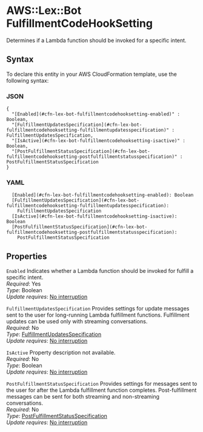 # AWS::Lex::Bot FulfillmentCodeHookSetting<a name="aws-properties-lex-bot-fulfillmentcodehooksetting"></a>

Determines if a Lambda function should be invoked for a specific intent\.

## Syntax<a name="aws-properties-lex-bot-fulfillmentcodehooksetting-syntax"></a>

To declare this entity in your AWS CloudFormation template, use the following syntax:

### JSON<a name="aws-properties-lex-bot-fulfillmentcodehooksetting-syntax.json"></a>

```
{
  "[Enabled](#cfn-lex-bot-fulfillmentcodehooksetting-enabled)" : Boolean,
  "[FulfillmentUpdatesSpecification](#cfn-lex-bot-fulfillmentcodehooksetting-fulfillmentupdatesspecification)" : FulfillmentUpdatesSpecification,
  "[IsActive](#cfn-lex-bot-fulfillmentcodehooksetting-isactive)" : Boolean,
  "[PostFulfillmentStatusSpecification](#cfn-lex-bot-fulfillmentcodehooksetting-postfulfillmentstatusspecification)" : PostFulfillmentStatusSpecification
}
```

### YAML<a name="aws-properties-lex-bot-fulfillmentcodehooksetting-syntax.yaml"></a>

```
  [Enabled](#cfn-lex-bot-fulfillmentcodehooksetting-enabled): Boolean
  [FulfillmentUpdatesSpecification](#cfn-lex-bot-fulfillmentcodehooksetting-fulfillmentupdatesspecification): 
    FulfillmentUpdatesSpecification
  [IsActive](#cfn-lex-bot-fulfillmentcodehooksetting-isactive): Boolean
  [PostFulfillmentStatusSpecification](#cfn-lex-bot-fulfillmentcodehooksetting-postfulfillmentstatusspecification): 
    PostFulfillmentStatusSpecification
```

## Properties<a name="aws-properties-lex-bot-fulfillmentcodehooksetting-properties"></a>

`Enabled`  <a name="cfn-lex-bot-fulfillmentcodehooksetting-enabled"></a>
Indicates whether a Lambda function should be invoked for fulfill a specific intent\.  
*Required*: Yes  
*Type*: Boolean  
*Update requires*: [No interruption](https://docs.aws.amazon.com/AWSCloudFormation/latest/UserGuide/using-cfn-updating-stacks-update-behaviors.html#update-no-interrupt)

`FulfillmentUpdatesSpecification`  <a name="cfn-lex-bot-fulfillmentcodehooksetting-fulfillmentupdatesspecification"></a>
Provides settings for update messages sent to the user for long\-running Lambda fulfillment functions\. Fulfillment updates can be used only with streaming conversations\.  
*Required*: No  
*Type*: [FulfillmentUpdatesSpecification](aws-properties-lex-bot-fulfillmentupdatesspecification.md)  
*Update requires*: [No interruption](https://docs.aws.amazon.com/AWSCloudFormation/latest/UserGuide/using-cfn-updating-stacks-update-behaviors.html#update-no-interrupt)

`IsActive`  <a name="cfn-lex-bot-fulfillmentcodehooksetting-isactive"></a>
Property description not available\.  
*Required*: No  
*Type*: Boolean  
*Update requires*: [No interruption](https://docs.aws.amazon.com/AWSCloudFormation/latest/UserGuide/using-cfn-updating-stacks-update-behaviors.html#update-no-interrupt)

`PostFulfillmentStatusSpecification`  <a name="cfn-lex-bot-fulfillmentcodehooksetting-postfulfillmentstatusspecification"></a>
Provides settings for messages sent to the user for after the Lambda fulfillment function completes\. Post\-fulfillment messages can be sent for both streaming and non\-streaming conversations\.  
*Required*: No  
*Type*: [PostFulfillmentStatusSpecification](aws-properties-lex-bot-postfulfillmentstatusspecification.md)  
*Update requires*: [No interruption](https://docs.aws.amazon.com/AWSCloudFormation/latest/UserGuide/using-cfn-updating-stacks-update-behaviors.html#update-no-interrupt)